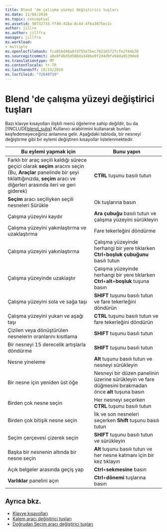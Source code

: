 ```yaml
---
title: Blend 'de çalışma yüzeyi değiştirici tuşları
ms.date: 11/04/2016
ms.topic: conceptual
ms.assetid: 50732733-ff49-41ba-8c44-4f6a3875ec1c
author: jillre
ms.author: jillfra
manager: jillfra
ms.workload:
- multiple
ms.openlocfilehash: fca85bd48a8fd755e7bec70216572fcfe2f84b36
ms.sourcegitcommit: a8e8f4bd5d508da34bbe9f2d4d9fa94da0539de0
ms.translationtype: MT
ms.contentlocale: tr-TR
ms.lasthandoff: 10/19/2019
ms.locfileid: "72649719"
---
```

# <a name="artboard-modifier-keys-in-blend"></a>Blend 'de çalışma yüzeyi değiştirici tuşları
Bazı klavye kısayolları ilişkili menü öğelerine sahip değildir, bu da [!INCLUDE[blend_subs](../debugger/includes/blend_subs_md.md)] Kullanıcı arabirimini kullanarak bunları keşfedemeyeceğiniz anlamına gelir. Aşağıdaki tabloda, bir nesneyi değiştirme gibi bir eylemi değiştiren kısayollar listelenmektedir.

|Bu eylemi yapmak için|Bunu yapın|
| - |-------------|
|Farklı bir araç seçili kaldığı sürece geçici olarak **seçim** aracını seçin (Bu, **Araçlar** panelinde bir şeyi tıklattığınızda, **seçim** aracı ve diğerleri arasında ileri ve geri giderek)|**CTRL** tuşunu basılı tutun|
|**Seçim** aracı seçiliyken seçili nesneleri Sürükle|Ok tuşlarına basın|
|Çalışma yüzeyini kaydır|**Ara çubuğu** basılı tutun ve çalışma yüzeyini sürükleyin|
|Çalışma yüzeyini yakınlaştırma ve uzaklaştırma|Fare tekerleğini döndürme|
|Çalışma yüzeyini yakınlaştırma|Çalışma yüzeyinde herhangi bir yere tıklarken **Ctrl**+**boşluk çubuğunu** basılı tutun|
|Çalışma yüzeyinde uzaklaştır|Çalışma yüzeyinde herhangi bir yere tıklarken **Ctrl**+**alt**+**boşluk** tuşuna basın|
|Çalışma yüzeyini sola ve sağa taşı|**SHIFT** tuşunu basılı tutun ve fare tekerleğini döndürün|
|Çalışma yüzeyini yukarı ve aşağı taşı|**CTRL** tuşunu basılı tutun ve fare tekerleğini döndürün|
|Çizilen veya dönüştürülen nesnelerin oranlarını kısıtlama|**SHIFT** tuşunu basılı tutun|
|Bir nesneyi 15 derecelik artışlarla döndürme|**SHIFT** tuşunu basılı tutun|
|Nesne yineleme|**Alt** tuşunu basılı tutun ve nesneyi sürükleyin|
|Bir nesne için yeniden üst öğe|Nesneyi bir düzen panelinin üzerine sürükleyin ve fare düğmesini bırakmadan önce **alt** tuşuna basın|
|Birden çok nesne seçin|Her nesneyi seçerken **CTRL** tuşunu basılı tutun|
|Birden çok bitişik nesne seçin|İlk ve son nesneleri seçerken **Shift** tuşunu basılı tutun|
|Seçim çerçevesi çizerek seçin|**SHIFT** tuşunu basılı tutun ve sürükleyin|
|Başka bir nesnenin altında bir nesne seçin|**Alt** tuşunu basılı tutun ve her nesne katmanı için bir kez tıklayın|
|Açık belgeler arasında geçiş yap|**Ctrl**+**sekmesine** basın|
|**Varlıklar** panelini açın|**Ctrl**+**dönemi** tuşlarına basın|

## <a name="see-also"></a>Ayrıca bkz.

- [Klavye kısayolları](../xaml-tools/keyboard-shortcuts-in-blend.md)
- [Kalem aracı değiştirici tuşları](../xaml-tools/pen-tool-modifier-keys-in-blend.md)
- [Doğrudan Seçim aracı değiştirici tuşları](../xaml-tools/direct-selection-tool-modifier-keys-in-blend.md)